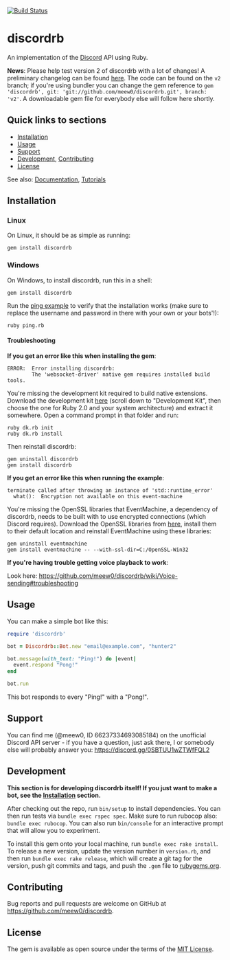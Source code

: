 [![Build Status](https://travis-ci.org/meew0/discordrb.svg?branch=master)](https://travis-ci.org/meew0/discordrb)

# discordrb

An implementation of the [Discord](https://discordapp.com/) API using Ruby.

**News**: Please help test version 2 of discordrb with a lot of changes! A preliminary changelog can be found [here](https://gist.github.com/meew0/ea120051da52604e7873b7cfaed4c40b). The code can be found on the `v2` branch; if you're using bundler you can change the gem reference to `gem 'discordrb', git: 'git://github.com/meew0/discordrb.git', branch: 'v2'`. A downloadable gem file for everybody else will follow here shortly.

## Quick links to sections

* [Installation](https://github.com/meew0/discordrb#installation)
* [Usage](https://github.com/meew0/discordrb#usage)
* [Support](https://github.com/meew0/discordrb#support)
* [Development](https://github.com/meew0/discordrb#development), [Contributing](https://github.com/meew0/discordrb#contributing)
* [License](https://github.com/meew0/discordrb#license)

See also: [Documentation](https://discord.gg/0SBTUU1wZTWfFQL2), [Tutorials](https://github.com/meew0/discordrb/wiki)

## Installation

### Linux

On Linux, it should be as simple as running:

    gem install discordrb

### Windows

On Windows, to install discordrb, run this in a shell:

    gem install discordrb

Run the [ping example](https://github.com/meew0/discordrb/blob/master/examples/ping.rb) to verify that the installation works (make sure to replace the username and password in there with your own or your bots'!):

    ruby ping.rb

#### Troubleshooting

**If you get an error like this when installing the gem**:

    ERROR:  Error installing discordrb:
            The 'websocket-driver' native gem requires installed build tools.

You're missing the development kit required to build native extensions. Download the development kit [here](http://rubyinstaller.org/downloads/) (scroll down to "Development Kit", then choose the one for Ruby 2.0 and your system architecture) and extract it somewhere. Open a command prompt in that folder and run:

    ruby dk.rb init
    ruby dk.rb install

Then reinstall discordrb:

    gem uninstall discordrb
    gem install discordrb

**If you get an error like this when running the example**:

    terminate called after throwing an instance of 'std::runtime_error'
      what():  Encryption not available on this event-machine

You're missing the OpenSSL libraries that EventMachine, a dependency of discordrb, needs to be built with to use encrypted connections (which Discord requires). Download the OpenSSL libraries from [here](https://slproweb.com/download/Win32OpenSSL-1_0_2g.exe), install them to their default location and reinstall EventMachine using these libraries:

    gem uninstall eventmachine
    gem install eventmachine -- --with-ssl-dir=C:/OpenSSL-Win32

**If you're having trouble getting voice playback to work**:

Look here: https://github.com/meew0/discordrb/wiki/Voice-sending#troubleshooting

## Usage

You can make a simple bot like this:

```ruby
require 'discordrb'

bot = Discordrb::Bot.new "email@example.com", "hunter2"

bot.message(with_text: "Ping!") do |event|
  event.respond "Pong!"
end

bot.run
```

This bot responds to every "Ping!" with a "Pong!".

## Support

You can find me (@meew0, ID 66237334693085184) on the unofficial Discord API server - if you have a question, just ask there, I or somebody else will probably answer you: https://discord.gg/0SBTUU1wZTWfFQL2

## Development

**This section is for developing discordrb itself! If you just want to make a bot, see the [Installation](https://github.com/meew0/discordrb#installation) section.**

After checking out the repo, run `bin/setup` to install dependencies. You can then run tests via `bundle exec rspec spec`. Make sure to run rubocop also: `bundle exec rubocop`. You can also run `bin/console` for an interactive prompt that will allow you to experiment.

To install this gem onto your local machine, run `bundle exec rake install`. To release a new version, update the version number in `version.rb`, and then run `bundle exec rake release`, which will create a git tag for the version, push git commits and tags, and push the `.gem` file to [rubygems.org](https://rubygems.org).

## Contributing

Bug reports and pull requests are welcome on GitHub at https://github.com/meew0/discordrb.


## License

The gem is available as open source under the terms of the [MIT License](http://opensource.org/licenses/MIT).
